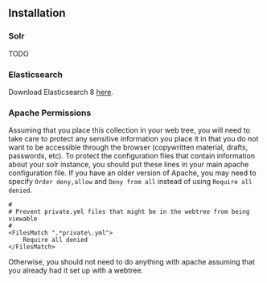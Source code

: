 ## Installation

### Solr

TODO

### Elasticsearch

Download Elasticsearch 8 [here](https://www.elastic.co/downloads/elasticsearch).

### Apache Permissions

Assuming that you place this collection in your web tree, you will need to take care to protect any sensitive information you place it in that you do not want to be accessible through the browser (copywritten material, drafts, passwords, etc). To protect the configuration files that contain information about your solr instance, you should put these lines in your main apache configuration file. If you have an older version of Apache, you may need to specify `Order deny,allow` and `Deny from all` instead of using `Require all denied`.

```
#
# Prevent private.yml files that might be in the webtree from being viewable
#
<FilesMatch ".*private\.yml">
    Require all denied
</FilesMatch>
```

Otherwise, you should not need to do anything with apache assuming that you already had it set up with a webtree.
